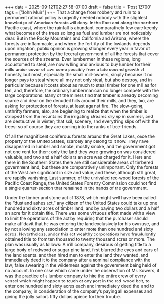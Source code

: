 +++
date = 2025-09-12T02:27:58-07:00
draft = false
title = 'Post 12700'
tags = ["John Muir"]
+++
That a change from robbery and ruin to a permanent rational policy is urgently needed nobody with the slightest knowledge of American forests will deny. In the East and along the northern Pacific coast, where the rainfall is abundant, comparatively few care keenly what becomes of the trees so long as fuel and lumber are not noticeably dear. But in the Rocky Mountains and California and Arizona, where the forests are inflammable, and where the fertility of the lowlands depends upon irrigation, public opinion is growing stronger every year in favor of permanent protection by the federal government of all the forests that cover the sources of the streams. Even lumbermen in these regions, long accustomed to steal, are now willing and anxious to buy lumber for their mills under cover of law: some possibly from a late second growth of honesty, but most, especially the small mill-owners, simply because it no longer pays to steal where all may not only steal, but also destroy, and in particular because it costs about as much to steal timber for one mill as for ten, and, therefore, the ordinary lumberman can no longer compete with the large corporations. Many of the miners find that timber is already becoming scarce and dear on the denuded hills around their mills, and they, too, are asking for protection of forests, at least against fire. The slow-going, unthrifty farmers, also, are beginning to realize that when the timber is stripped from the mountains the irrigating streams dry up in summer, and are destructive in winter; that soil, scenery, and everything slips off with the trees: so of course they are coming into the ranks of tree-friends.

Of all the magnificent coniferous forests around the Great Lakes, once the property of the United States, scarcely any belong to it now. They have disappeared in lumber and smoke, mostly smoke, and the government got not one cent for them; only the land they were growing on was considered valuable, and two and a half dollars an acre was charged for it. Here and there in the Southern States there are still considerable areas of timbered government land, but these are comparatively unimportant. Only the forests of the West are significant in size and value, and these, although still great, are rapidly vanishing. Last summer, of the unrivaled red-wood forests of the Pacific Coast Range, the United States Forestry Commission could not find a single quarter-section that remained in the hands of the government.

Under the timber and stone act of 1878, which might well have been called the “dust and ashes act,” any citizen of the United States could take up one hundred and sixty acres of timber land, and by paying two dollars and a half an acre for it obtain title. There was some virtuous effort made with a view to limit the operations of the act by requiring that the purchaser should make affidavit that he was entering the land exclusively for his own use, and by not allowing any association to enter more than one hundred and sixty acres. Nevertheless, under this act wealthy corporations have fraudulently obtained title to from ten thousand to twenty thousand acres or more. The plan was usually as follows: A mill company, desirous of getting title to a large body of redwood or sugar-pine land, first blurred the eyes and ears of the land agents, and then hired men to enter the land they wanted, and immediately deed it to the company after a nominal compliance with the law; false swearing in the wilderness against the government being held of no account. In one case which came under the observation of Mr. Bowers, it was the practice of a lumber company to hire the entire crew of every vessel which might happen to touch at any port in the red-wood belt, to enter one hundred and sixty acres each and immediately deed the land to the company, in consideration of the company’s paying all expenses and giving the jolly sailors fifty dollars apiece for their trouble.
